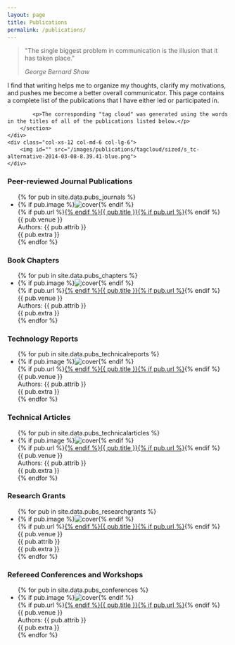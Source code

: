 ```yaml
---
layout: page
title: Publications
permalink: /publications/
---
```


<div class="row publications">
    <div class="col-xs-12 col-md-6 col-lg-6">
        <section>
            <blockquote>
                <p class="fsource">&quot;The single biggest problem in communication is the illusion that it has taken place.&quot;</p>
                <footer>
                    <cite> George Bernard Shaw</cite>
                </footer>
            </blockquote>
            <p>I find that writing helps me to organize my thoughts, clarify my motivations, and pushes me become a better overall communicator. This page contains a complete list of the publications that I have either led or participated in.</p>

            <p>The corresponding "tag cloud" was generated using the words in the titles of all of the publications listed below.</p>
        </section>
    </div>
    <div class="col-xs-12 col-md-6 col-lg-6">
        <img id="" src="/images/publications/tagcloud/sized/s_tc-alternative-2014-03-08-8.39.41-blue.png">
    </div>
</div>


### Peer-reviewed Journal Publications

  <ul class="menu-item publication-list">
    {% for pub in site.data.pubs_journals %}<li>
        <div class="publication">
            {% if pub.image %}<img src="/images/publications/covers/{{ pub.image }}" alt="cover" class="pub-teaser">{% endif %}
            <div class="title pub-title">{% if pub.url %}<a href="{{ pub.url }}" target="_new">{% endif %}{{ pub.title }}{% if pub.url %}</a>{% endif %}</div>
            <div class="title pub-venue">{{ pub.venue }}</div>
            <div class="excerpt pub-authors">Authors: {{ pub.attrib }}</div>
            <div class="excerpt pub-extra">{{ pub.extra }}</div>
        </div>
    </li>{% endfor %}
  </ul>

### Book Chapters

  <ul class="menu-item publication-list">
    {% for pub in site.data.pubs_chapters %}<li>
        <div class="publication">
            {% if pub.image %}<img src="/images/publications/covers/{{ pub.image }}" alt="cover" class="pub-teaser">{% endif %}
            <div class="title pub-title">{% if pub.url %}<a href="{{ pub.url }}" target="_new">{% endif %}{{ pub.title }}{% if pub.url %}</a>{% endif %}</div>
            <div class="title pub-venue">{{ pub.venue }}</div>
            <div class="excerpt pub-authors">Authors: {{ pub.attrib }}</div>
            <div class="excerpt pub-extra">{{ pub.extra }}</div>
        </div>
    </li>{% endfor %}
  </ul>

### Technology Reports

  <ul class="menu-item publication-list">
    {% for pub in site.data.pubs_technicalreports %}<li>
        <div class="publication no-image">
            {% if pub.image %}<img src="/images/publications/covers/{{ pub.image }}" alt="cover" class="pub-teaser">{% endif %}
            <div class="title pub-title">{% if pub.url %}<a href="{{ pub.url }}" target="_new">{% endif %}{{ pub.title }}{% if pub.url %}</a>{% endif %}</div>
            <div class="title pub-venue">{{ pub.venue }}</div>
            <div class="excerpt pub-authors">Authors: {{ pub.attrib }}</div>
            <div class="excerpt pub-extra">{{ pub.extra }}</div>
        </div>
    </li>{% endfor %}
  </ul>

### Technical Articles

  <ul class="menu-item publication-list">
    {% for pub in site.data.pubs_technicalarticles %}<li>
        <div class="publication no-image">
            {% if pub.image %}<img src="/images/publications/covers/{{ pub.image }}" alt="cover" class="pub-teaser">{% endif %}
            <div class="title pub-title">{% if pub.url %}<a href="{{ pub.url }}" target="_new">{% endif %}{{ pub.title }}{% if pub.url %}</a>{% endif %}</div>
            <div class="title pub-venue">{{ pub.venue }}</div>
            <div class="excerpt pub-authors">Authors: {{ pub.attrib }}</div>
            <div class="excerpt pub-extra">{{ pub.extra }}</div>
        </div>
    </li>{% endfor %}
  </ul>

### Research Grants

  <ul class="menu-item publication-list">
    {% for pub in site.data.pubs_researchgrants %}<li>
        <div class="publication no-image">
            {% if pub.image %}<img src="/images/publications/covers/{{ pub.image }}" alt="cover" class="pub-teaser">{% endif %}
            <div class="title pub-title">{% if pub.url %}<a href="{{ pub.url }}" target="_new">{% endif %}{{ pub.title }}{% if pub.url %}</a>{% endif %}</div>
            <div class="title pub-venue">{{ pub.venue }}</div>
            <div class="excerpt pub-authors">{{ pub.attrib }}</div>
            <div class="excerpt pub-extra">{{ pub.extra }}</div>
        </div>
    </li>{% endfor %}
  </ul>


### Refereed Conferences and Workshops

  <ul class="menu-item publication-list">
    {% for pub in site.data.pubs_conferences %}<li>
        <div class="publication no-image">
            {% if pub.image %}<img src="/images/publications/covers/{{ pub.image }}" alt="cover" class="pub-teaser">{% endif %}
            <div class="title pub-title">{% if pub.url %}<a href="{{ pub.url }}" target="_new">{% endif %}{{ pub.title }}{% if pub.url %}</a>{% endif %}</div>
            <div class="title pub-venue">{{ pub.venue }}</div>
            <div class="excerpt pub-authors">Authors: {{ pub.attrib }}</div>
            <div class="excerpt pub-extra">{{ pub.extra }}</div>
        </div>
    </li>{% endfor %}
  </ul>
